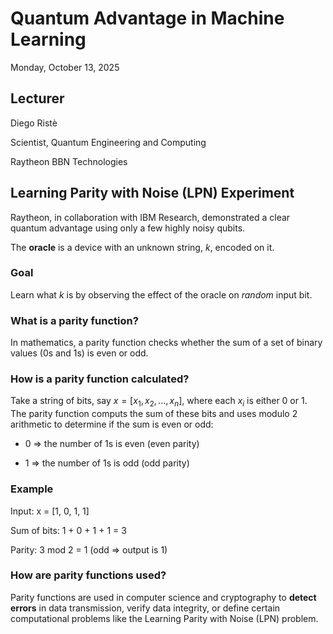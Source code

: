 # Quantum Advantage in Machine Learning

Monday, October 13, 2025

## Lecturer

Diego Ristè

Scientist, Quantum Engineering and Computing

Raytheon BBN Technologies

## Learning Parity with Noise (LPN) Experiment

Raytheon, in collaboration with IBM Research, demonstrated a clear quantum advantage using only a few highly noisy qubits.

The __oracle__ is a device with an unknown string, $k$, encoded on it.

### Goal

Learn what $k$ is by observing the effect of the oracle on _random_ input bit.

### What is a parity function?

In mathematics, a parity function checks whether the sum of a set of binary values (0s and 1s) is even or odd.

### How is a parity function calculated?

Take a string of bits, say $x = [x_1, x_2, ..., x_n]$, where each $x_i$ is either 0 or 1.  The parity function computs the sum of these bits and uses modulo 2 arithmetic to determine if the sum is even or odd:

  - 0 => the number of 1s is even (even parity)

  - 1 => the number of 1s is odd (odd parity)

### Example

Input: x = [1, 0, 1, 1]

Sum of bits: 1 + 0 + 1 + 1 = 3

Parity: 3 mod 2 = 1 (odd => output is 1)

### How are parity functions used?

Parity functions are used in computer science and cryptography to __detect errors__ in data transmission, verify data integrity, or define certain computational problems like the Learning Parity with Noise (LPN) problem.
